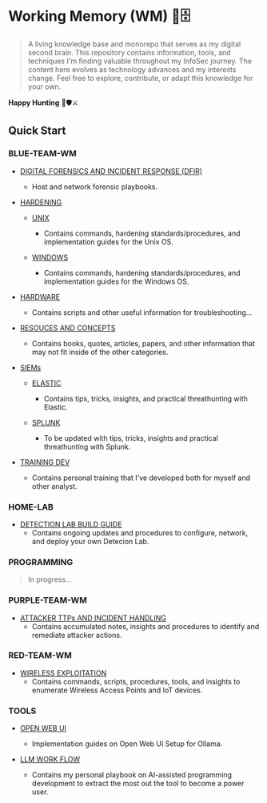 # Working Memory (WM) 🧠🗄️

> A living knowledge base and monorepo that serves as my digital second brain. This repository contains information, tools, and techniques I'm finding valuable throughout my InfoSec
> journey. The content here evolves as technology advances and my interests change. Feel free to explore, contribute, or adapt this knowledge for your own.

**Happy Hunting** 🏹🛡️⚔️

## Quick Start

### BLUE-TEAM-WM

- [DIGITAL FORENSICS AND INCIDENT RESPONSE (DFIR)](./BLUE-TEAM-WM/DFIR-THREAT-HUNTING/)
  - Host and network forensic playbooks.


- [HARDENING](./BLUE-TEAM-WM/HARDENING/)

  - [UNIX](./BLUE-TEAM-WM/HARDENING/UNIX/)
    - Contains commands, hardening standards/procedures, and implementation guides for the Unix OS.

  - [WINDOWS](./BLUE-TEAM-WM/HARDENING/WINDOWS/)
    - Contains commands, hardening standards/procedures, and implementation guides for the Windows OS.

- [HARDWARE](./BLUE-TEAM-WM/HARDWARE/)
  - Contains scripts and other useful information for troubleshooting...

- [RESOUCES AND CONCEPTS](./BLUE-TEAM-WM/RESOURCES_CONCEPTS/)
  - Contains books, quotes, articles, papers, and other information that may not fit inside of the other categories.


- [SIEMs](./BLUE-TEAM-WM/SIEMs/)
  - [ELASTIC](./BLUE-TEAM-WM/SIEMs/ELASTIC/)
    - Contains tips, tricks, insights, and practical threathunting with Elastic.

  - [SPLUNK](./BLUE-TEAM-WM/SIEMs/SPLUNK/)
    - To be updated with tips, tricks, insights and practical threathunting with Splunk.

- [TRAINING DEV](./BLUE-TEAM-WM/TRAINING-DEV/)
  - Contains personal training that I've developed both for myself and other analyst.


### HOME-LAB

- [DETECTION LAB BUILD GUIDE](./HOME-LAB/Detection_Lab_Build_Guide.md)
  - Contains ongoing updates and procedures to configure, network, and deploy your own Detecion Lab.


### PROGRAMMING
> In progress...


### PURPLE-TEAM-WM

- [ATTACKER TTPs AND INCIDENT HANDLING](./PURPLE-TEAM-WM/ATTACKER-TTPs-AND-INCIDENT-HANDLING/)
  - Contains accumulated notes, insights and procedures to identify and remediate attacker actions.

### RED-TEAM-WM

- [WIRELESS EXPLOITATION](./RED-TEAM-WM/WIRELESS-EXPLOITATION/)
  - Contains commands, scripts, procedures, tools, and insights to enumerate Wireless Access Points and IoT devices.


### TOOLS

- [OPEN WEB UI](./LLM-WM/OPEN-WEB-UI-SETUP/)
  - Implementation guides on Open Web UI Setup for Ollama.

- [LLM WORK FLOW](./TOOLS/LLM-WORK-FLOW/)
  - Contains my personal playbook on AI-assisted programming development to extract the most out the tool to become a power user.
